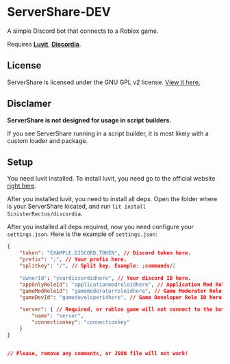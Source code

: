 # ServerShare-DEV

A simple Discord bot that connects to a Roblox game.

Requires [**Luvit**](https://luvit.io/), [**Discordia**](https://github.com/SinisterRectus/Discordia).

## License

ServerShare is licensed under the GNU GPL v2 license. [View it here.](https://github.com/Dev0xz02/ServerShare/blob/main/LICENSE)

## Disclamer

**ServerShare is not designed for usage in script builders.**

If you see ServerShare running in a script builder, it is most likely with a custom loader and package.

## Setup

You need luvit installed. To install luvit, you need go to the official website [right here](https://luvit.io/install.html).

After you installed luvit, you need to install all deps. Open the folder where is your ServerShare located, and run `lit install SinisterRectus/discordia`.

After you installed all deps required, now you need configure your `settings.json`. Here is the example of `settings.json`:

```json
{
    "token": "EXAMPLE.DISCORD.TOKEN", // Discord token here.
    "prefix": ";", // Your prefix here.
    "splitkey": "/", // Split key. Example: ;commands/2

    "ownerId": "yourdiscordidhere", // Your discord ID here.
    "appOnlyRoleId": "applicationmodroleidhere", // Application Mod Role ID here. Required, or you cant add/remove mods.
    "gameModRoleId": "gamemoderatorroleidhere", // Game Moderator Role ID here. Required, or you can't ban, kick etc.
    "gameDevId": "gamedeveloperidhere", // Game Developer Role ID here. Not required.

    "server": { // Required, or roblox game will not connect to the bot.
        "name": "server",
        "connectionkey": "connectionkey"
    }
}


// Please, remove any comments, or JSON file will not work!
```
